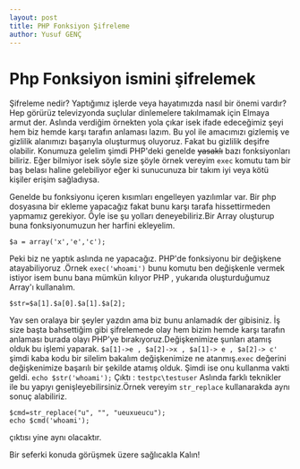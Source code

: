 ```yaml
---
layout: post
title: PHP Fonksiyon Şifreleme
author: Yusuf GENÇ
---
```

# Php Fonksiyon ismini şifrelemek
Şifreleme nedir? Yaptığımız işlerde veya  hayatımızda nasıl bir önemi vardır?
Hep görürüz televizyonda suçlular dinlemelere takılmamak için Elmaya armut der. Aslında verdiğim örnekten yola çıkar isek ifade edeceğimiz şeyi hem biz hemde karşı tarafın anlaması lazım. Bu yol ile amacımızı gizlemiş ve gizlilik alanımızı başarıyla oluşturmuş oluyoruz. Fakat bu gizlilik deşifre olabilir. Konumuza gelelim şimdi PHP'deki genelde ~~yasaklı~~ bazı fonksiyonları biliriz. Eğer bilmiyor isek söyle size şöyle örnek vereyim `exec` komutu tam bir baş belası haline gelebiliyor eğer ki sunucunuza bir takım iyi veya kötü kişiler erişim sağladıysa.
 
Genelde bu fonksiyonu içeren kısımları engelleyen yazılımlar var. Bir php dosyasına bir ekleme yapacağız  fakat bunu karşı tarafa hissettirmeden yapmamız gerekiyor. Öyle ise şu yolları deneyebiliriz.Bir Array oluşturup buna fonksiyonumuzun her harfini ekleyelim.

    $a = array('x','e','c');

 Peki biz ne yaptık aslında ne yapacağız. PHP'de fonksiyonu bir değişkene atayabiliyoruz .Örnek `exec('whoami')` bunu komutu ben değişkenle vermek istiyor isem bunu bana mümkün kılıyor PHP , yukarıda oluşturduğumuz Array'ı kullanalım.
 

    $str=$a[1].$a[0].$a[1].$a[2];
Yav sen oralaya bir şeyler yazdın ama biz bunu anlamadık der gibisiniz.
İş size başta bahsettiğim gibi  şifrelemede olay hem bizim hemde karşı tarafın anlaması burada olayı PHP'ye bırakıyoruz.Değişkenimize şunları atamış olduk bu işlemi yaparak. `$a[1]->e , $a[2]->x , $a[1]-> e , $a[2]-> c'` şimdi kaba kodu bir silelim bakalım değişkenimize ne atanmış.`exec` değerini değişkenimize başarılı bir şekilde atamış olduk. Şimdi ise onu kullanma vakti geldi.
`echo $str('whoami');`
Çıktı :
`testpc\testuser`
Aslında farklı teknikler ile bu yapıyı genişleyebilirsiniz.Örnek vereyim `str_replace` kullanarakda aynı sonuç alabiliriz.

    $cmd=str_replace("u", "", "ueuxueucu");
    echo $cmd('whoami');
çıktısı yine aynı olacaktır. 

Bir seferki konuda görüşmek üzere sağlıcakla Kalın!
 

